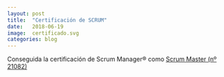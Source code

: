 ```yaml
---
layout: post
title:  "Certificación de SCRUM"
date:   2018-06-19
image:  certificado.svg
categories: blog
---
```


Conseguida la certificación de Scrum Manager® como [Scrum Master (nº 21082)](https://scrummanager.com/index.php/es/perfil-publico?id=21082)
